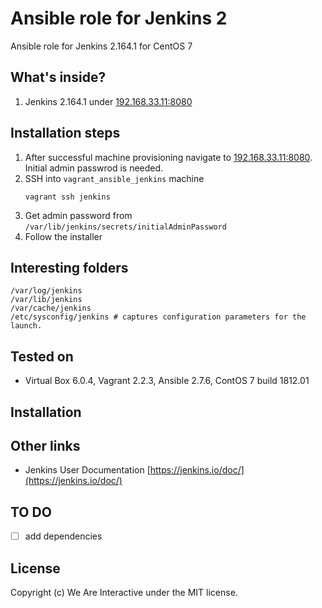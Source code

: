 # Ansible role for Jenkins 2
Ansible role for Jenkins 2.164.1 for CentOS 7

## What's inside?
1. Jenkins 2.164.1 under [192.168.33.11:8080](http://192.168.33.11:8080)

## Installation steps
1. After successful machine provisioning navigate to [192.168.33.11:8080](http://192.168.33.11:8080). Initial admin passwrod is needed.
2. SSH into `vagrant_ansible_jenkins` machine
    ```
    vagrant ssh jenkins
    ```
3. Get admin password from `/var/lib/jenkins/secrets/initialAdminPassword`
4. Follow the installer 

## Interesting folders
```
/var/log/jenkins 
/var/lib/jenkins 
/var/cache/jenkins
/etc/sysconfig/jenkins # captures configuration parameters for the launch.
```

## Tested on
- Virtual Box 6.0.4, Vagrant 2.2.3, Ansible 2.7.6, ContOS 7 build 1812.01

## Installation

## Other links
- Jenkins User Documentation [https://jenkins.io/doc/](https://jenkins.io/doc/)

## TO DO
-[ ] add dependencies 

## License
Copyright (c) We Are Interactive under the MIT license.